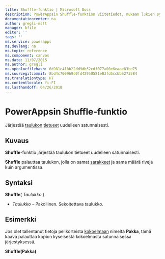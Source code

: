 ```yaml
---
title: Shuffle-funktio | Microsoft Docs
description: PowerAppsin Shuffle-funktion viitetiedot, mukaan lukien syntaksi ja esimerkki
documentationcenter: na
author: gregli-msft
manager: kfile
editor: ''
tags: ''
ms.service: powerapps
ms.devlang: na
ms.topic: reference
ms.component: canvas
ms.date: 11/07/2015
ms.author: gregli
ms.openlocfilehash: 6d981c410b22dd9db52cdf077a00e6eaae83be75
ms.sourcegitcommit: 8bd4c700969d0fd42950581e03fd5ccbb5273584
ms.translationtype: HT
ms.contentlocale: fi-FI
ms.lasthandoff: 04/26/2018
---
```

# <a name="shuffle-function-in-powerapps"></a>PowerAppsin Shuffle-funktio
Järjestää [taulukon](../working-with-tables.md) [tietueet](../working-with-tables.md#records) uudelleen satunnaisesti.

## <a name="description"></a>Kuvaus
**Shuffle**-funktio järjestää taulukon tietueet uudelleen satunnaisesti.

**Shuffle** palauttaa taulukon, jolla on samat [sarakkeet](../working-with-tables.md#columns) ja sama määrä rivejä kuin argumentissa.

## <a name="syntax"></a>Syntaksi
**Shuffle**( *Taulukko* )

* *Taulukko* – Pakollinen.  Sekoitettava taulukko.

## <a name="example"></a>Esimerkki
Jos olet tallentanut tietoja pelikorteista [kokoelmaan](../working-with-data-sources.md#collections) nimeltä **Pakka**, tämä kaava palauttaa kopion kyseisestä kokoelmasta satunnaisessa järjestyksessä.

**Shuffle(Pakka)**


